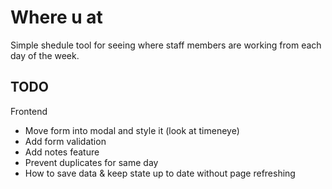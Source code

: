 # Where u at

Simple shedule tool for seeing where staff members are working from each day of the week.

## TODO

Frontend
- Move form into modal and style it (look at timeneye)
- Add form validation
- Add notes feature
- Prevent duplicates for same day
- How to save data & keep state up to date without page refreshing
